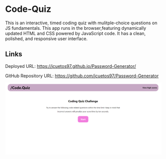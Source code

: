 # Code-Quiz
This is an interactive, timed coding quiz with mulitple-choice questions on JS fundamentals. This app runs in the browser,featuring dynamically updated HTML and CSS powered by JavaScript code. It has a clean, polished, and responsive user interface. 

## Links 

Deployed URL: https://jcuetos97.github.io/Password-Generator/

GitHub Repository URL: https://github.com/jcuetos97/Password-Generator

<p>
    <img src="./assets/images/SS.png" alt="Website Demo">
</p>